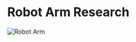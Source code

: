 <!-- Header -->
# __Robot Arm Research__

<!-- Images -->
![Robot Arm](https://qph.cf2.quoracdn.net/main-qimg-65c0ae08ae67c2e0854d5ecb3318f4a0-lq)